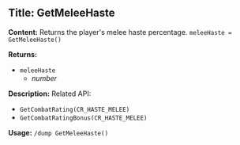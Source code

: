 ## Title: GetMeleeHaste

**Content:**
Returns the player's melee haste percentage.
`meleeHaste = GetMeleeHaste()`

**Returns:**
- `meleeHaste`
  - *number*

**Description:**
Related API:
- `GetCombatRating(CR_HASTE_MELEE)`
- `GetCombatRatingBonus(CR_HASTE_MELEE)`

**Usage:**
`/dump GetMeleeHaste()`